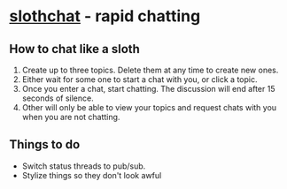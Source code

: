 [slothchat](http://www.slothchat.com/) - rapid chatting
=======================================================

How to chat like a sloth
-------------------------------------------------------
1. Create up to three topics. Delete them at any time to create new ones.
2. Either wait for some one to start a chat with you, or click a topic.
3. Once you enter a chat, start chatting. The discussion will end after 15 seconds of silence.
4. Other will only be able to view your topics and request chats with you when you are not chatting.


Things to do
-------------------------------------------------------
* Switch status threads to pub/sub.
* Stylize things so they don't look awful


